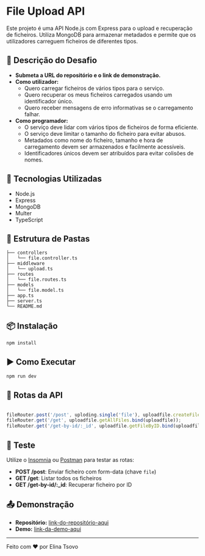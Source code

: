 # File Upload API

Este projeto é uma API Node.js com Express para o upload e recuperação de ficheiros. Utiliza MongoDB para armazenar metadados e permite que os utilizadores carreguem ficheiros de diferentes tipos.

## 🔗 Descrição do Desafio

- **Submeta a URL do repositório e o link de demonstração.**
- **Como utilizador:**
  - Quero carregar ficheiros de vários tipos para o serviço.
  - Quero recuperar os meus ficheiros carregados usando um identificador único.
  - Quero receber mensagens de erro informativas se o carregamento falhar.
- **Como programador:**
  - O serviço deve lidar com vários tipos de ficheiros de forma eficiente.
  - O serviço deve limitar o tamanho do ficheiro para evitar abusos.
  - Metadados como nome do ficheiro, tamanho e hora de carregamento devem ser armazenados e facilmente acessíveis.
  - Identificadores únicos devem ser atribuídos para evitar colisões de nomes.

## 🚀 Tecnologias Utilizadas

- Node.js
- Express
- MongoDB
- Multer
- TypeScript

## 📁 Estrutura de Pastas

```
├── controllers
│   └── file.controller.ts
├── middleware
│   └── upload.ts
├── routes
│   └── file.routes.ts
├── models
│   └── file.model.ts
├── app.ts
├── server.ts
└── README.md
```

## 📦 Instalação

```bash
npm install
```

## ▶️ Como Executar

```bash
npm run dev
```

## 🔄 Rotas da API

```ts

fileRouter.post('/post', uploding.single('file'), uploadfile.createFileUpload.bind(uploadfile));
fileRouter.get('/get', uploadfile.getAllFiles.bind(uploadfile));
fileRouter.get('/get-by-id/:_id', uploadfile.getFileByID.bind(uploadfile));
```

## 🧪 Teste

Utilize o [Insomnia](https://insomnia.rest/) ou [Postman](https://www.postman.com/) para testar as rotas:

- **POST /post**: Enviar ficheiro com form-data (chave `file`)
- **GET /get**: Listar todos os ficheiros
- **GET /get-by-id/:\_id**: Recuperar ficheiro por ID

## 📤 Demonstração

- **Repositório:** [link-do-repositório-aqui](#)
- **Demo:** [link-da-demo-aqui](#)

---

Feito com ❤️ por Elina Tsovo

